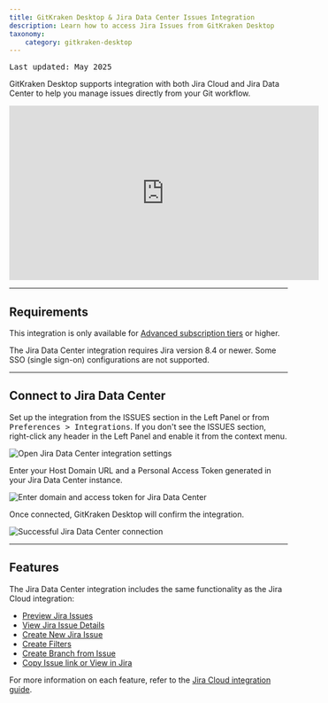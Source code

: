```yaml
---
title: GitKraken Desktop & Jira Data Center Issues Integration
description: Learn how to access Jira Issues from GitKraken Desktop
taxonomy:
    category: gitkraken-desktop
---
```


<kbd>Last updated: May 2025</kbd>

GitKraken Desktop supports integration with both Jira Cloud and Jira Data Center to help you manage issues directly from your Git workflow.

<div class='embed-container embed-container--16-9'>
    <iframe width="560" height="315" src="https://www.youtube.com/embed/On83cso-w3U" frameborder="0" allowfullscreen></iframe>
</div>

---

## Requirements

<div class='callout callout--warning'>
    <p>This integration is only available for <a href="https://www.gitkraken.com/pricing" target="_blank">Advanced subscription tiers</a> or higher.</p>
</div>

<div class='callout callout--basic'>
    <p>The Jira Data Center integration requires Jira version 8.4 or newer. Some SSO (single sign-on) configurations are not supported.</p>
</div>

---

## Connect to Jira Data Center

Set up the integration from the ISSUES section in the Left Panel or from <kbd>Preferences > Integrations</kbd>. If you don't see the ISSUES section, right-click any header in the Left Panel and enable it from the context menu.

<img src="/wp-content/uploads/connect-jira-dc-issues-2025.png" srcset="/wp-content/uploads/connect-jira-dc-issues-2025@2x.png" class="help-center-img img-bordered" alt="Open Jira Data Center integration settings">

Enter your Host Domain URL and a Personal Access Token generated in your Jira Data Center instance.

<img src="/wp-content/uploads/connect-jira-dc-2025.png" srcset="/wp-content/uploads/connect-jira-dc-2025@2x.png" class="help-center-img img-bordered" alt="Enter domain and access token for Jira Data Center">

Once connected, GitKraken Desktop will confirm the integration.

<img src="/wp-content/uploads/connected-jira-dc-2025.png" srcset="/wp-content/uploads/connected-jira-dc-2025@2x.png" class="help-center-img img-bordered" alt="Successful Jira Data Center connection">

---

## Features

The Jira Data Center integration includes the same functionality as the Jira Cloud integration:

- [Preview Jira Issues](/integrations/jira/#preview-jira-issues)
- [View Jira Issue Details](/integrations/jira/#view-jira-issue-details)
- [Create New Jira Issue](/integrations/jira/#create-new-jira-issue)
- [Create Filters](/integrations/jira/#create-filters)
- [Create Branch from Issue](/integrations/jira/#create-branches-from-issue)
- [Copy Issue link or View in Jira](/integrations/jira/#copy-issue-link-or-view-in-jira)

For more information on each feature, refer to the [Jira Cloud integration guide](/integrations/jira).

